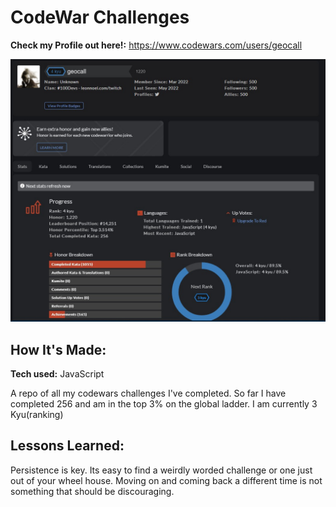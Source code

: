 # CodeWar Challenges

**Check my Profile out here!:** https://www.codewars.com/users/geocall

![alt tag](./codewars.jpg)

## How It's Made:

**Tech used:** JavaScript

A repo of all my codewars challenges I've completed. So far I have completed 256 and am in the top 3% on the global ladder.
I am currently 3 Kyu(ranking)


## Lessons Learned:

Persistence is key. Its easy to find a weirdly worded challenge or one just out of your wheel house. Moving on and coming back a different time is not something that should be discouraging. 

